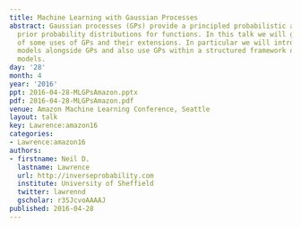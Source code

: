 ```yaml
---
title: Machine Learning with Gaussian Processes
abstract: Gaussian processes (GPs) provide a principled probabilistic approach to
  prior probability distributions for functions. In this talk we will give an overview
  of some uses of GPs and their extensions. In particular we will introduce mechanistic
  models alongside GPs and also use GPs within a structured framework of latent variable
  models.
day: '28'
month: 4
year: '2016'
ppt: 2016-04-28-MLGPsAmazon.pptx
pdf: 2016-04-28-MLGPsAmazon.pdf
venue: Amazon Machine Learning Conference, Seattle
layout: talk
key: Lawrence:amazon16
categories:
- Lawrence:amazon16
authors:
- firstname: Neil D.
  lastname: Lawrence
  url: http://inverseprobability.com
  institute: University of Sheffield
  twitter: lawrennd
  gscholar: r3SJcvoAAAAJ
published: 2016-04-28
---
```

